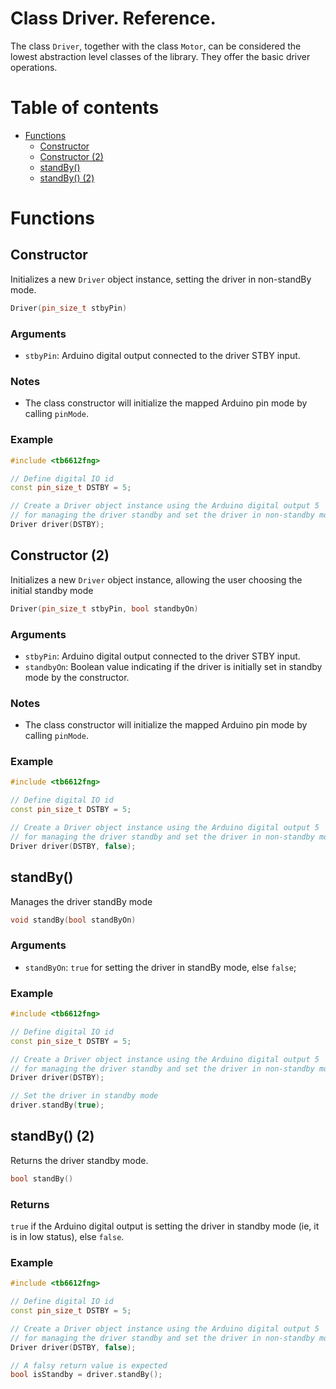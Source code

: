 # Class Driver. Reference.
The class `Driver`, together with the class `Motor`, can be considered the lowest abstraction level classes of the library. They offer the basic driver operations.

# Table of contents
- [Functions](#functions)
  * [Constructor](#constructor)
  * [Constructor (2)](#constructor-2)
  * [standBy()](#standby)
  * [standBy() (2)](standby-2)

# Functions

## Constructor
Initializes a new `Driver` object instance, setting the driver in non-standBy mode.
```C++
Driver(pin_size_t stbyPin)
```

### Arguments
* `stbyPin`: Arduino digital output connected to the driver STBY input.

### Notes
* The class constructor will initialize the mapped Arduino pin mode by calling `pinMode`.

### Example
```C++
#include <tb6612fng>

// Define digital IO id
const pin_size_t DSTBY = 5;

// Create a Driver object instance using the Arduino digital output 5 
// for managing the driver standby and set the driver in non-standby mode
Driver driver(DSTBY);
```

## Constructor (2)
Initializes a new `Driver` object instance, allowing the user choosing the initial standby mode
```C++
Driver(pin_size_t stbyPin, bool standbyOn)
```

### Arguments
* `stbyPin`: Arduino digital output connected to the driver STBY input.
* `standbyOn`: Boolean value indicating if the driver is initially set in standby mode by the constructor.

### Notes
* The class constructor will initialize the mapped Arduino pin mode by calling `pinMode`.

### Example
```C++
#include <tb6612fng>

// Define digital IO id
const pin_size_t DSTBY = 5;

// Create a Driver object instance using the Arduino digital output 5 
// for managing the driver standby and set the driver in non-standby mode
Driver driver(DSTBY, false);
```

## standBy()
Manages the driver standBy mode
```C++
void standBy(bool standByOn)
```

### Arguments
* `standByOn`: `true` for setting the driver in standBy mode, else `false`;

### Example
```C++
#include <tb6612fng>

// Define digital IO id
const pin_size_t DSTBY = 5;

// Create a Driver object instance using the Arduino digital output 5 
// for managing the driver standby and set the driver in non-standby mode
Driver driver(DSTBY);

// Set the driver in standby mode
driver.standBy(true);
```

## standBy() (2)
Returns the driver standby mode.
```C++
bool standBy()
```

### Returns
`true` if the Arduino digital output is setting the driver in standby mode (ie, it is in low status), else `false`.

### Example
```C++
#include <tb6612fng>

// Define digital IO id
const pin_size_t DSTBY = 5;

// Create a Driver object instance using the Arduino digital output 5 
// for managing the driver standby and set the driver in non-standby mode
Driver driver(DSTBY, false);

// A falsy return value is expected
bool isStandby = driver.standBy();
```
